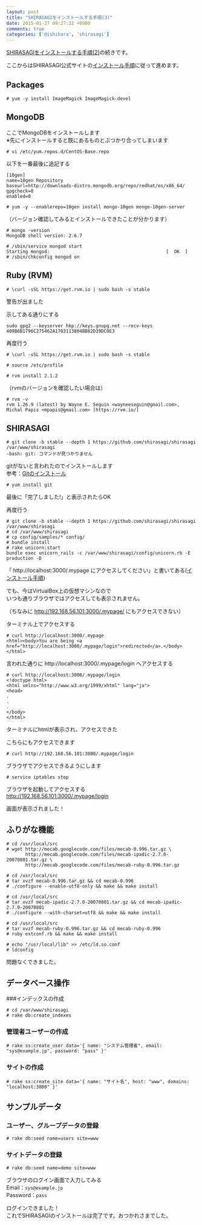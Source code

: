 ```yaml
---
layout: post
title: "SHIRASAGIをインストールする手順(3)"
date: 2015-01-27 09:27:22 +0900
comments: true
categories: ['@ishihara', 'shirasagi']
---
```


[SHIRASAGIをインストールする手順(2)](http://tech.farend.jp/blog/2015/01/20/shirasagi-install-2/)の続きです。  

ここからはSHIRASAGI公式サイトの[インストール手順](http://www.ss-proj.org/download/install.html)に従って進めます。  

## Packages  

```
# yum -y install ImageMagick ImageMagick-devel  
```


## MongoDB  

ここでMongoDBをインストールします  
※先にインストールすると既にあるものとぶつかり合ってしまいます  

```
# vi /etc/yum.repos.d/CentOS-Base.repo  
```

以下を一番最後に追記する  

```
[10gen]  
name=10gen Repository  
baseurl=http://downloads-distro.mongodb.org/repo/redhat/os/x86_64/  
gpgcheck=0  
enabled=0  
```


```
# yum -y --enablerepo=10gen install mongo-10gen mongo-10gen-server  
```

（バージョン確認してみるとインストールできたことが分かります）  

```
# mongo -version  
MongoDB shell version: 2.6.7  
```


```
# /sbin/service mongod start  
Starting mongod:                                           [  OK  ]  
# /sbin/chkconfig mongod on  
```


## Ruby (RVM)  

```
# \curl -sSL https://get.rvm.io | sudo bash -s stable  
```

警告が出ました  

示してある通りにする  

```
sudo gpg2 --keyserver hkp://keys.gnupg.net --recv-keys 409B6B1796C275462A1703113804BB82D39DC0E3  
```

再度行う  

```
# \curl -sSL https://get.rvm.io | sudo bash -s stable  

# source /etc/profile  

# rvm install 2.1.2  
```

（rvmのバージョンを確認したい場合は）  

```
# rvm -v  
rvm 1.26.9 (latest) by Wayne E. Seguin <wayneeseguin@gmail.com>, Michal Papis <mpapis@gmail.com> [https://rvm.io/]  
```


## SHIRASAGI  

```
# git clone -b stable --depth 1 https://github.com/shirasagi/shirasagi /var/www/shirasagi  
-bash: git: コマンドが見つかりません  
```

gitがないと言われたのでインストールします  
参考：[Gitのインストール](http://git-scm.com/book/ja/v1/%E4%BD%BF%E3%81%84%E5%A7%8B%E3%82%81%E3%82%8B-Git%E3%81%AE%E3%82%A4%E3%83%B3%E3%82%B9%E3%83%88%E3%83%BC%E3%83%AB)  

```
# yum install git  
```

最後に「完了しました!」と表示されたらOK  

再度行う  

```
# git clone -b stable --depth 1 https://github.com/shirasagi/shirasagi /var/www/shirasagi  
# cd /var/www/shirasagi  
# cp config/samples/* config/  
# bundle install  
# rake unicorn:start  
bundle exec unicorn_rails -c /var/www/shirasagi/config/unicorn.rb -E production -D  
```

「 http://localhost:3000/.mypage にアクセスしてください」と書いてある([インストール手順](http://www.ss-proj.org/download/install.html))  

でも、今はVirtualBox上の仮想マシンなので  
いつも通りブラウザではアクセスしても表示されません。  

（ちなみに http://192.168.56.101:3000/.mypage/ にもアクセスできない）  

ターミナル上でアクセスする  

```
# curl http://localhost:3000/.mypage  
<html><body>You are being <a href="http://localhost:3000/.mypage/login">redirected</a>.</body></html>  
```

言われた通りに http://localhost:3000/.mypage/login へアクセスする  

```
# curl http://localhost:3000/.mypage/login  
<!doctype html>  
<html xmlns="http://www.w3.org/1999/xhtml" lang="ja">  
<head>  
.
.
.
</body>  
</html>  
```

ターミナルにhtmlが表示され、アクセスできた  

こちらにもアクセスできます  

```
# curl http://192.168.56.101:3000/.mypage/login  
```

ブラウザでアクセスできるようにします  

```  
# service iptables stop  
```

ブラウザを起動してアクセスする  
http://192.168.56.101:3000/.mypage/login  

画面が表示されました！  


## ふりがな機能  

```
# cd /usr/local/src  
# wget http://mecab.googlecode.com/files/mecab-0.996.tar.gz \  
       http://mecab.googlecode.com/files/mecab-ipadic-2.7.0-20070801.tar.gz \  
       http://mecab.googlecode.com/files/mecab-ruby-0.996.tar.gz  

# cd /usr/local/src  
# tar xvzf mecab-0.996.tar.gz && cd mecab-0.996  
# ./configure --enable-utf8-only && make && make install  

# cd /usr/local/src  
# tar xvzf mecab-ipadic-2.7.0-20070801.tar.gz && cd mecab-ipadic-2.7.0-20070801  
# ./configure --with-charset=utf8 && make && make install  

# cd /usr/local/src  
# tar xvzf mecab-ruby-0.996.tar.gz && cd mecab-ruby-0.996  
# ruby extconf.rb && make && make install  

# echo "/usr/local/lib" >> /etc/ld.so.conf  
# ldconfig  
```

問題なくできました。  



## データベース操作  

###インデックスの作成  

```
# cd /var/www/shirasagi  
# rake db:create_indexes  
```


### 管理者ユーザーの作成  

```
# rake ss:create_user data='{ name: "システム管理者", email: "sys@example.jp", password: "pass" }'  
```

### サイトの作成  

```
# rake ss:create_site data='{ name: "サイト名", host: "www", domains: "localhost:3000" }'  
```

## サンプルデータ  

### ユーザー、グループデータの登録  

```
# rake db:seed name=users site=www  
```


### サイトデータの登録  

```
# rake db:seed name=demo site=www  
```


ブラウザのログイン画面で入力してみる  
Email：`sys@example.jp`  
Password：`pass`  


ログインできました！  
これでSHIRASAGIのインストールは完了です。おつかれさまでした。  

